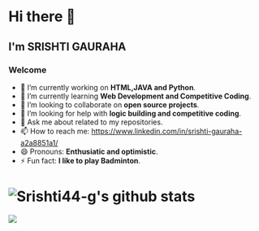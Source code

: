 # Hi there 👋
## I'm SRISHTI GAURAHA
 ### Welcome 

- 🔭 I’m currently working on **HTML,JAVA and Python**.
- 🌱 I’m currently learning  **Web Development and Competitive Coding**.
- 👯 I’m looking to collaborate on  **open source projects**.
- 🤔 I’m looking for help with  **logic building and competitive coding**.
- 💬 Ask me about related to my repositories.
- 📫 How to reach me: https://www.linkedin.com/in/srishti-gauraha-a2a8851a1/
- 😄 Pronouns: **Enthusiatic and optimistic**.
- ⚡ Fun fact:  **I like to play Badminton**.

# ![Srishti44-g's github stats](https://github-readme-stats.vercel.app/api?username=Srishti44-g&theme=omni&show_icons=true)<br>
**<img align="center" src="https://github-readme-stats.vercel.app/api/top-langs/?username=Srishti44-g&theme=radical&line_height=10&hide_langs_below=1&layout=compact" />**

